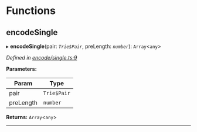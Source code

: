 

# Functions

<a id="encodesingle"></a>

##  encodeSingle

▸ **encodeSingle**(pair: *`Trie$Pair`*, preLength: *`number`*): `Array`<`any`>

*Defined in [encode/single.ts:9](https://github.com/polkadot-js/common/blob/7a43354/packages/trie-hash/src/encode/single.ts#L9)*

**Parameters:**

| Param | Type |
| ------ | ------ |
| pair | `Trie$Pair` |
| preLength | `number` |

**Returns:** `Array`<`any`>

___

